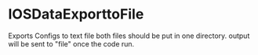 # IOSDataExporttoFile
Exports Configs to text file
both files should be put in one directory.
output will be sent to "file" once the code run.
